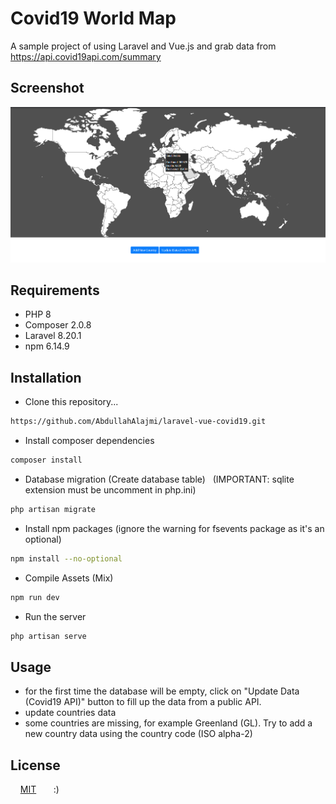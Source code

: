 # Covid19 World Map

A sample project of using Laravel and Vue.js and grab data from <https://api.covid19api.com/summary>


## Screenshot
![Image](example.png)

## Requirements
* PHP 8
* Composer 2.0.8
* Laravel 8.20.1
* npm 6.14.9


## Installation

* Clone this repository...

```bash
https://github.com/AbdullahAlajmi/laravel-vue-covid19.git
```

* Install composer dependencies
```bash
composer install
```

* Database migration (Create database table) &nbsp; (IMPORTANT: sqlite extension must be uncomment in php.ini)
```bash
php artisan migrate
```

* Install npm packages (ignore the warning for fsevents package as it's an optional)
``` bash
npm install --no-optional
```

* Compile Assets (Mix)
```bash
npm run dev
```

* Run the server
```bash
php artisan serve
```


## Usage

* for the first time the database will be empty, click on "Update Data (Covid19 API)" button to fill up the data from a public API.
* update countries data
* some countries are missing, for example Greenland (GL). Try to add a new country data using the country code (ISO alpha-2)



## License

&nbsp; &nbsp; [MIT](http://opensource.org/licenses/MIT) &nbsp;&nbsp;&nbsp;&nbsp;&nbsp; :)

